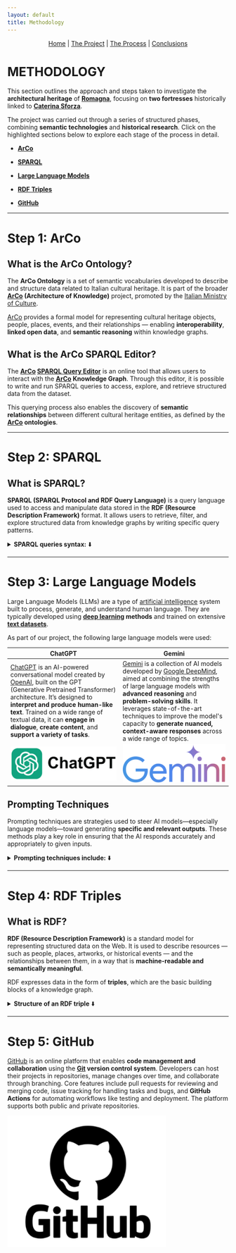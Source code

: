 ```yaml
---
layout: default
title: Methodology
---
```


<div style="text-align: center; margin-bottom: 20px;">
  <a href="index.html">Home</a> |
  <a href="theproject">The Project</a> |
  <a href="theprocess.html">The Process</a> |
  <a href="conclusions.html">Conclusions</a>
</div>

# METHODOLOGY

This section outlines the approach and steps taken to investigate the **architectural heritage** of [**Romagna**](https://en.wikipedia.org/wiki/Romagna), focusing on **two fortresses** historically linked to [**Caterina Sforza**](https://en.wikipedia.org/wiki/Caterina_Sforza).

The project was carried out through a series of structured phases, combining **semantic technologies** and **historical research**.
Click on the highlighted sections below to explore each stage of the process in detail.

- [**ArCo**](#step-1-arco)

- [**SPARQL**](#step-2-sparql)

- [**Large Language Models**](#step-3-large-language-models)

- [**RDF Triples**](#step-4-rdf-triples)

- [**GitHub**](#step-5-github)

***

# Step 1: ArCo

## What is the ArCo Ontology?

The **ArCo Ontology** is a set of semantic vocabularies developed to describe and structure data related to Italian cultural heritage.
It is part of the broader **[ArCo](http://wit.istc.cnr.it/arco/) (Architecture of Knowledge)** project, promoted by the [Italian Ministry of Culture](https://cultura.gov.it/).

[ArCo](http://wit.istc.cnr.it/arco/) provides a formal model for representing cultural heritage objects, people, places, events, and their relationships — enabling **interoperability**, **linked open data**, and **semantic reasoning** within knowledge graphs.

## What is the ArCo SPARQL Editor?

The **[ArCo](http://wit.istc.cnr.it/arco/) [SPARQL Query Editor](https://dati.cultura.gov.it/sparql)** is an online tool that allows users to interact with the **[ArCo](http://wit.istc.cnr.it/arco/) Knowledge Graph**.
Through this editor, it is possible to write and run SPARQL queries to access, explore, and retrieve structured data from the dataset.

This querying process also enables the discovery of **semantic relationships** between different cultural heritage entities, as defined by the **[ArCo](http://wit.istc.cnr.it/arco/) ontologies**.

***

# Step 2: SPARQL

## What is SPARQL?

**SPARQL (SPARQL Protocol and RDF Query Language)** is a query language used to access and manipulate data stored in the **RDF (Resource Description Framework)** format.
It allows users to retrieve, filter, and explore structured data from knowledge graphs by writing specific query patterns.

<details>
  <summary><strong>SPARQL queries syntax:</strong> ⬇️</summary>

A typical SPARQL query can include the following components:

<ol>
    <li><strong>FILTER</strong>: Applies conditions to narrow down the results based on specific criteria.</li>
    <li><strong>LIMIT</strong>: Sets a maximum number of results to be returned.</li>
    <li><strong>OPTIONAL</strong>: Retrieves additional data if available, without excluding results when that data is missing.</li>
    <li><strong>ORDER BY</strong>: Arranges the results according to one or more selected variables.</li>
    <li><strong>PREFIX</strong>: Declares abbreviations for long URIs, making the query more readable and concise.</li>
    <li><strong>REGEX</strong>: Uses regular expressions to filter results based on pattern matching.</li>
    <li><strong>SELECT</strong>: Identifies the variables that should be included in the output.</li>
    <li><strong>UNION</strong>: Allows for the combination of multiple patterns, treating them as valid alternatives.</li>
    <li><strong>WHERE</strong>: Specifies the triple patterns to be matched against the RDF dataset.</li>
  </ol>

</details>

***

# Step 3: Large Language Models

Large Language Models (LLMs) are a type of [artificial intelligence](https://en.wikipedia.org/wiki/Artificial_intelligence) system built to process, generate, and understand human language. They are typically developed using **[deep learning](https://en.wikipedia.org/wiki/Deep_learning) methods** and trained on extensive [**text datasets**](https://en.wikipedia.org/wiki/Data_set).

As part of our project, the following large language models were used: 

| ChatGPT    | Gemini |
| ----------- | ----------- |
| [ChatGPT](https://chatgpt.com/) is an AI-powered conversational model created by [OpenAI](https://openai.com/), built on the GPT (Generative Pretrained Transformer) architecture. It’s designed to **interpret and produce human-like text**. Trained on a wide range of textual data, it can **engage in dialogue**, **create content**, and **support a variety of tasks**.      | [Gemini](https://gemini.google.com/?hl=en) is a collection of AI models developed by [Google DeepMind](https://deepmind.google/), aimed at combining the strengths of large language models with **advanced reasoning** and **problem-solving skills**. It leverages state-of-the-art techniques to improve the model's capacity to **generate nuanced, context-aware responses** across a wide range of topics.       |
| ![Logo ChatGPT](logo_chat1.png) | ![Logo Gemini](logo_gemini1.png) |

## Prompting Techniques

Prompting techniques are strategies used to steer AI models—especially language models—toward generating **specific and relevant outputs**. These methods play a key role in ensuring that the AI responds accurately and appropriately to given inputs.

<details>
  <summary><strong>Prompting techniques include:</strong> ⬇️</summary>

<ol>
    <li><strong>Zero-shot Prompting</strong>: Instructing the model to complete a task without providing any examples. This approach depends entirely on the model’s general training and prior knowledge.</li>
    <li><strong>Few-shot Prompting</strong>: Supplying a handful of examples or contextual cues to help the model understand the desired response style or structure.</li>
    <li><strong>Chain-of-thought Prompting</strong>: Encouraging the model to generate intermediate reasoning steps before producing a final answer.</li>
  </ol>

</details>

***

# Step 4: RDF Triples

## What is RDF?

**RDF (Resource Description Framework)** is a standard model for representing structured data on the Web.
It is used to describe resources — such as people, places, artworks, or historical events — and the relationships between them, in a way that is **machine-readable and semantically meaningful**.

RDF expresses data in the form of **triples**, which are the basic building blocks of a knowledge graph.

<details>
  <summary><strong>Structure of an RDF triple</strong> ⬇️</summary>

<p>Each RDF triple consists of three parts:</p>

<ol>
    <li><strong>Subject</strong>: the entity being described</li>
    <li><strong>Predicate</strong>: the property or relationship that connects the subject to something else.</li>
    <li><strong>Object</strong>: The value or target of the relationship. This can be either a literal (like a string or a date) or another resource.</li>
</ol>

</details>

***

# Step 5: GitHub

[GitHub](https://github.com/) is an online platform that enables **code management and collaboration** using the **[Git](https://git-scm.com/) version control system**. Developers can host their projects in repositories, manage changes over time, and collaborate through branching. Core features include pull requests for reviewing and merging code, issue tracking for handling tasks and bugs, and **GitHub Actions** for automating workflows like testing and deployment. The platform supports both public and private repositories.

![Logo GitHub](logo_github1.png)

